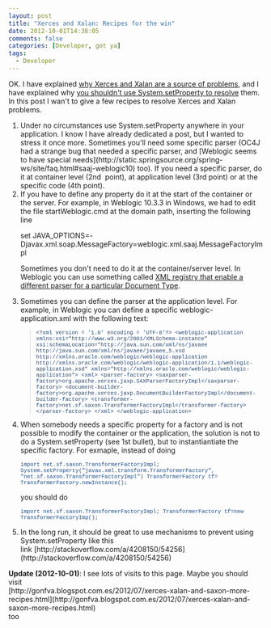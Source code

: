 ```yaml
---
layout: post
title: "Xerces and Xalan: Recipes for the win"
date: 2012-10-01T14:38:05
comments: false
categories: [Developer, got ya]
tags:
  - Developer
---
```


OK. I have explained [why Xerces and Xalan are a source of problems](http://gonfva.blogspot.com/2012/01/things-about-xerces-xalan-and-saxon-i_18.html), and I have explained why [you shouldn't use System.setProperty to resolve](http://gonfva.blogspot.com/2012/01/things-about-xerces-xalan-and-saxon-i_29.html) them. In this post I wan't to give a few recipes to resolve Xerces and Xalan problems.



<ol><li>Under no circumstances use System.setProperty anywhere in your application. I know I have already dedicated a post, but I wanted to stress it once more. Sometimes you'll need some specific parser (OC4J had a strange bug that needed a specific parser, and [Weblogic seems to have special needs](http://static.springsource.org/spring-ws/site/faq.html#saaj-weblogic10) too). If you need a specific parser, do it at container level (2nd&nbsp; point), at application level (3rd point) or at the specific code (4th point).</li><li>If you have to define any property do it at the start of the container or the server. For example, in Weblogic 10.3.3 in Windows, we had to edit the file startWeblogic.cmd at the domain path, inserting the following line</li><ol>
</ol>set JAVA_OPTIONS=-Djavax.xml.soap.MessageFactory=weblogic.xml.saaj.MessageFactoryImpl


Sometimes you don't need to do it at the container/server level. In Weblogic you can use something called [XML registry that enable a different parser for a particular Document Type](http://docs.oracle.com/cd/E11035_01/wls100/xml/admin.html). <li>Sometimes you can define the parser at the application level. For example, in Weblogic you can define a specific weblogic-application.xml with the following text:
<blockquote style="color: #1f497d; font-family: 'Courier New'; font-size: 8pt;">&lt;?xml version = '1.0' encoding = 'UTF-8'?&gt;
&lt;weblogic-application xmlns:xsi="http://www.w3.org/2001/XMLSchema-instance"
xsi:schemaLocation="http://java.sun.com/xml/ns/javaee
http://java.sun.com/xml/ns/javaee/javaee_5.xsd
http://xmlns.oracle.com/weblogic/weblogic-application
http://xmlns.oracle.com/weblogic/weblogic-application/1.1/weblogic-application.xsd"
xmlns="http://xmlns.oracle.com/weblogic/weblogic-application"&gt;
&lt;xml&gt;
&lt;parser-factory&gt;
&lt;saxparser-factory&gt;org.apache.xerces.jaxp.SAXParserFactoryImpl&lt;/saxparser-factory&gt;
&lt;document-builder-factory&gt;org.apache.xerces.jaxp.DocumentBuilderFactoryImpl&lt;/document-builder-factory&gt;
&lt;transformer-factory&gt;net.sf.saxon.TransformerFactoryImpl&lt;/transformer-factory&gt;
&lt;/parser-factory&gt;
&lt;/xml&gt;
&lt;/weblogic-application&gt; </blockquote></li><li>When somebody needs a specific property for a factory and is not possible to modify the container or the application, the solution is not to do a System.setProperty (see 1st bullet), but to instantiantiate the specific factory. For exmaple, instead of doing


<span lang="EN-US" style="color: #1f497d; font-family: 'Courier New'; font-size: 8pt;">import net.sf.saxon.TransformerFactoryImpl;
System.setProperty("javax.xml.transform.TransformerFactory",
&nbsp; &nbsp; &nbsp; "net.sf.saxon.TransformerFactoryImpl")
TransformerFactory tf= TransformerFactory.newInstance();</span>


you should do


<span lang="EN-US" style="color: #1f497d; font-family: 'Courier New'; font-size: 8pt;">import net.sf.saxon.TransformerFactoryImpl;
TransformerFactory tf=new TransformerFactoryImp();</span></li>


<li>In the long run, it should be great to use&nbsp;mechanisms&nbsp;to prevent using System.setProperty like this link&nbsp;[http://stackoverflow.com/a/4208150/54256](http://stackoverflow.com/a/4208150/54256)</li></ol><div><b>Update (2012-10-01)</b>: I see lots of visits to this page. Maybe you should visit&nbsp;</div><div>
</div><div>[http://gonfva.blogspot.com.es/2012/07/xerces-xalan-and-saxon-more-recipes.html](http://gonfva.blogspot.com.es/2012/07/xerces-xalan-and-saxon-more-recipes.html)</div><div>
</div><div>too</div>
